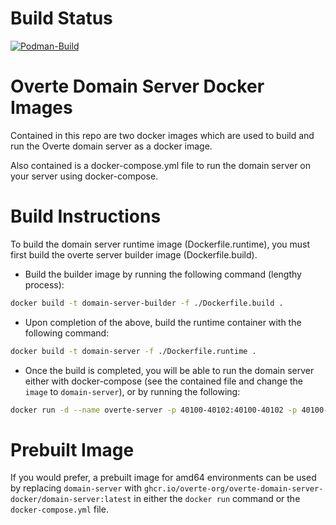 # Build Status

[![Podman-Build](https://github.com/overte-org/overte-domain-server-docker/actions/workflows/deploy.yaml/badge.svg)](https://github.com/overte-org/overte-domain-server-docker/actions/workflows/deploy.yaml)

# Overte Domain Server Docker Images

Contained in this repo are two docker images which are used to build and run the Overte domain server as a docker image.

Also contained is a docker-compose.yml file to run the domain server on your server using docker-compose.

# Build Instructions

To build the domain server runtime image (Dockerfile.runtime), you must first build the overte server builder image (Dockerfile.build).

- Build the builder image by running the following command (lengthy process): 
```sh 
docker build -t domain-server-builder -f ./Dockerfile.build .
```
- Upon completion of the above, build the runtime container with the following command:
```sh 
docker build -t domain-server -f ./Dockerfile.runtime .
```

- Once the build is completed, you will be able to run the domain server either with docker-compose (see the contained file and change the `image` to `domain-server`), or by running the following:
```sh
docker run -d --name overte-server -p 40100-40102:40100-40102 -p 40100-40102:40100-40102/udp -p 48000-48006:48000-48006/udp -v $(pwd)/logs:/var/log -v $(pwd)/data:/root/.local/share/Overte --restart unless-stopped domain-server
```

# Prebuilt Image

If you would prefer, a prebuilt image for amd64 environments can be used by replacing `domain-server` with `ghcr.io/overte-org/overte-domain-server-docker/domain-server:latest` in either the `docker run` command or the `docker-compose.yml` file.

